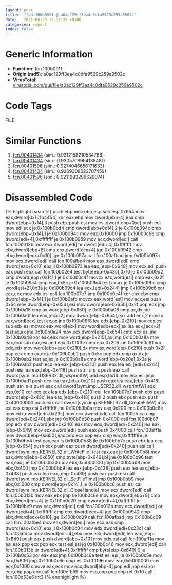 ```yaml
---
layout: post
title:  "fcn.100b0911 @ a0ac129ff3ea4c0dfa9529c259a9502c"
date:   2021-08-30 15:52:19 +0300
categories: report
index: false
---
```


# Generic Information
- **Function:** fcn.100b0911
- **Origin (md5):** a0ac129ff3ea4c0dfa9529c259a9502c
- **VirusTotal:** [virustotal.com/gui/file/a0ac129ff3ea4c0dfa9529c259a9502c][virustotal_ref]

# Code Tags
<span class="tag" id="FILE">FILE</span>


# Similar Functions

1. [fcn.00401434][similar_1_ref] (sim.: 0.9312158210534788)
2. [fcn.00401434][similar_2_ref] (sim.: 0.9305708994138481)
3. [fcn.00401596][similar_3_ref] (sim.: 0.9274046656171633)
4. [fcn.00401434][similar_4_ref] (sim.: 0.9269308022707459)
5. [fcn.00401596][similar_5_ref] (sim.: 0.9211993296629074)


# Disassembled Code

{% highlight nasm %}
push ebp
mov ebp,esp
sub esp,0x654
mov eax,dword[0x101b4454]
xor eax,ebp
mov dword[ebp-4],eax
cmp dword[ebp+0x14],3
push ebx
push esi
mov esi,dword[ebp+0xc]
push edi
mov edi,ecx
je 0x100b0bd4
cmp dword[ebp+0x14],2
je 0x100b094c
cmp dword[ebp+0x14],1
je 0x100b094c
mov eax,0x10000
jmp 0x100b0c6e
cmp dword[edi+4],0xffffffff
je 0x100b0959
mov ecx,dword[edi]
call fcn.100b013b
mov ecx,dword[edi]
or dword[edi+4],0xffffffff
mov ebx,dword[ebp+8]
cmp ebx,dword[ecx+4]
jge 0x100b0942
cmp ebx,dword[ecx+0x10]
jge 0x100b097a
call fcn.100afbad
jmp 0x100b097a
mov ecx,dword[edi]
call fcn.100afbe4
mov eax,dword[edi]
cmp dword[eax+0x10],ebx
jl 0x100b0973
lea eax,[ebp-0x648]
mov ecx,edi
push eax
push ebx
call fcn.100b02e4
test byte[ebp-0x43c],0x10
je 0x100b09d2
cmp dword[ebp+0x14],1
je 0x100b0c4f
movzx eax,word[esi]
cmp eax,0x2f
je 0x100b09c4
cmp eax,0x5c
je 0x100b09c4
test ax,ax
je 0x100b09bc
cmp word[esi+2],0x3a
je 0x100b09c4
lea ecx,[edi+0x244]
jmp 0x100b09c6
xor ecx,ecx
mov edx,esi
call fcn.100b07e7
jmp 0x100b0c4f
xor ebx,ebx
cmp dword[ebp+0x14],1
je 0x100b0afb
movzx eax,word[esi]
mov ecx,esi
push 0x5c
mov dword[ebp-0x654],esi
mov dword[ebp-0x650],0x2f
pop edx
jmp 0x100b0a15
cmp ax,word[ebp-0x650]
je 0x100b0a06
cmp ax,dx
jne 0x100b0a0f
lea eax,[ecx+2]
mov dword[ebp-0x654],eax
add ecx,2
movzx eax,word[ecx]
test ax,ax
jne 0x100b09f8
lea edx,[ebp-0x210]
mov ecx,esi
sub edx,esi
movzx eax,word[ecx]
mov word[edx+ecx],ax
lea ecx,[ecx+2]
test ax,ax
jne 0x100b0a24
mov ecx,dword[ebp-0x654]
cmp ecx,esi
jne 0x100b0a48
xor eax,eax
mov word[ebp-0x210],ax
jmp 0x100b0a8a
mov eax,ecx
sub eax,esi
and eax,0xfffffffe
cmp eax,0x208
jae 0x100b0c81
xor edx,edx
mov word[ebp+eax-0x210],dx
mov ax,word[ebp-0x210]
push 0x2f
pop edx
cmp ax,dx
je 0x100b0ab2
push 0x5c
pop edx
cmp ax,dx
je 0x100b0ab2
test ax,ax
je 0x100b0a8a
cmp word[ebp-0x20e],0x3a
je 0x100b0ab2
push ecx
lea eax,[ebp-0x210]
push eax
lea esi,[edi+0x244]
push esi
lea eax,[ebp-0x418]
push str._s_s_s
push eax
call dword[sym.imp.USER32.dll_wsprintfW]
add esp,0x14
mov ecx,esi
jmp 0x100b0ad1
push ecx
lea eax,[ebp-0x210]
push eax
lea eax,[ebp-0x418]
push str._s_s
push eax
call dword[sym.imp.USER32.dll_wsprintfW]
add esp,0x10
xor ecx,ecx
lea edx,[ebp-0x210]
call fcn.100b07e7
push ebx
push dword[ebp-0x43c]
lea eax,[ebp-0x418]
push 2
push ebx
push ebx
push 0x40000000
push eax
call dword[sym.imp.KERNEL32.dll_CreateFileW]
mov esi,eax
cmp esi,0xffffffff
jne 0x100b0b0a
mov eax,0x200
jmp 0x100b0c6e
mov edx,dword[edi+0x23c]
mov ecx,dword[edi]
call fcn.100afdca
cmp dword[edi+0x240],ebx
jne 0x100b0b30
push 0x4000
call fcn.100d0b87
pop ecx
mov dword[edi+0x240],eax
mov edx,dword[edi+0x240]
lea eax,[ebp-0x649]
mov ecx,dword[edi]
push eax
push 0x4000
call fcn.100aff1a
mov dword[ebp-0x650],eax
pop ecx
pop ecx
cmp eax,0xffffff96
je 0x100b0bb4
test eax,eax
js 0x100b0b88
jle 0x100b0b7c
push ebx
lea ecx,[ebp-0x654]
push ecx
push eax
push dword[edi+0x240]
push esi
call dword[sym.imp.KERNEL32.dll_WriteFile]
test eax,eax
je 0x100b0b8f
mov eax,dword[ebp-0x650]
cmp byte[ebp-0x649],bl
jne 0x100b0b96
test eax,eax
jne 0x100b0b30
mov ebx,0x5000000
jmp 0x100b0bb9
mov ebx,0x400
jmp 0x100b0bb9
lea eax,[ebp-0x428]
push eax
lea eax,[ebp-0x438]
push eax
lea eax,[ebp-0x430]
push eax
push esi
call dword[sym.imp.KERNEL32.dll_SetFileTime]
jmp 0x100b0bb9
mov ebx,0x1000
cmp dword[ebp+0x14],1
je 0x100b0bc6
push esi
call dword[sym.imp.KERNEL32.dll_CloseHandle]
mov ecx,dword[edi]
call fcn.100b013b
mov eax,ebx
jmp 0x100b0c6e
mov ebx,dword[ebp+8]
cmp ebx,dword[edi+4]
je 0x100b0c20
cmp dword[edi+4],0xffffffff
je 0x100b0be9
mov ecx,dword[edi]
call fcn.100b013b
mov ecx,dword[edi]
or dword[edi+4],0xffffffff
cmp ebx,dword[ecx+4]
jge 0x100b0942
cmp ebx,dword[ecx+0x10]
jge 0x100b0c09
call fcn.100afbad
jmp 0x100b0c09
call fcn.100afbe4
mov eax,dword[edi]
mov ecx,eax
cmp dword[eax+0x10],ebx
jl 0x100b0c04
mov edx,dword[edi+0x23c]
call fcn.100afdca
mov dword[edi+4],ebx
mov ecx,dword[edi]
lea eax,[ebp-0x649]
push eax
push dword[ebp+0x10]
mov edx,esi
call fcn.100aff1a
mov esi,eax
pop ecx
pop ecx
test esi,esi
jg 0x100b0c46
mov ecx,dword[edi]
call fcn.100b013b
or dword[edi+4],0xffffffff
cmp byte[ebp-0x649],0
je 0x100b0c53
xor eax,eax
jmp 0x100b0c6e
test esi,esi
jle 0x100b0c5e
mov eax,0x600
jmp 0x100b0c6e
cmp esi,0xffffff96
mov eax,0x5000000
mov ecx,0x1000
cmove eax,ecx
mov ecx,dword[ebp-4]
pop edi
pop esi
xor ecx,ebp
pop ebx
call fcn.100cfb59
mov esp,ebp
pop ebp
ret 0x10
call fcn.100d53e6
int3
{% endhighlight %}


[similar_1_ref]: /report/fcn.00401434@510c8408eb3f0420e19240592ddc0b5b
[similar_2_ref]: /report/fcn.00401434@0c82eefbb8a4714538e49f74fe0058a6
[similar_3_ref]: /report/fcn.00401596@ca0b3b300c37cf83aa8195cdd053964b
[similar_4_ref]: /report/fcn.00401434@858dbd4ce0c289ef03f5cd172ced5d27
[similar_5_ref]: /report/fcn.00401596@e1c1647e2a46cfd9190abde0e66f29f3
[virustotal_ref]: https://www.virustotal.com/gui/file/a0ac129ff3ea4c0dfa9529c259a9502c